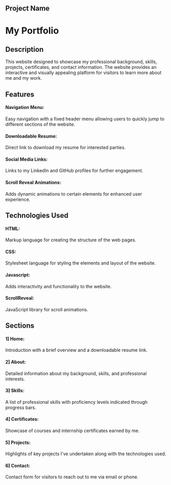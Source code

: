 ## Project Name
# My Portfolio

## Description
This website designed to showcase my professional background, skills, projects, certificates, and contact information. The website provides an interactive and visually appealing platform for visitors to learn more about me and my work.

## Features
#### Navigation Menu: 
Easy navigation with a fixed header menu allowing users to quickly jump to different sections of the website.
#### Downloadable Resume: 
Direct link to download my resume for interested parties.
#### Social Media Links: 
Links to my LinkedIn and GitHub profiles for further engagement.
#### Scroll Reveal Animations: 
Adds dynamic animations to certain elements for enhanced user experience.

## Technologies Used
#### HTML: 
Markup language for creating the structure of the web pages.

#### CSS: 
Stylesheet language for styling the elements and layout of the website.

#### Javascript:
Adds interactivity and functionality to the website.

#### ScrollReveal: 
JavaScript library for scroll animations.

## Sections
#### 1] Home: 
Introduction with a brief overview and a downloadable resume link.
#### 2] About: 
Detailed information about my background, skills, and professional interests.
#### 3] Skills: 
A list of professional skills with proficiency levels indicated through progress bars.
#### 4] Certificates: 
Showcase of courses and internship certificates earned by me.
#### 5] Projects: 
Highlights of key projects I've undertaken along with the technologies used.
#### 6] Contact: 
Contact form for visitors to reach out to me via email or phone.
